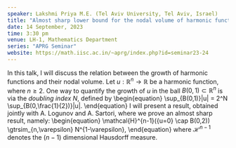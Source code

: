 ```yaml
---
speaker: Lakshmi Priya M.E. (Tel Aviv University, Tel Aviv, Israel)
title: "Almost sharp lower bound for the nodal volume of harmonic functions"
date: 14 September, 2023
time: 3:30 pm
venue: LH-1, Mathematics Department
series: "APRG Seminar"
website: https://math.iisc.ac.in/~aprg/index.php?id=seminar23-24
---
```


In this talk, I will discuss the relation between the growth of harmonic functions and their nodal volume.
Let $u:\mathbb{R}^n \rightarrow \mathbb{R}$ be a harmonic function, where $n\geq 2$. One way to quantify the
growth of $u$ in the  ball $B(0,1) \subset \mathbb{R}^n$ is via the _doubling index_ $N$, defined by
\begin{equation}
\sup_{B(0,1)}|u| = 2^N \sup_{B(0,\frac{1}{2})}|u|.
\end{equation}
I will present a result, obtained jointly with A. Logunov and A. Sartori, where we prove an
almost sharp result, namely:
\begin{equation}
\mathcal{H}^{n-1}(\{u=0\} \cap B(0,2)) \gtrsim_{n,\varepsilon} N^{1-\varepsilon},
\end{equation}
where $\mathcal{H}^{n-1}$ denotes the $(n-1)$ dimensional Hausdorff measure.

